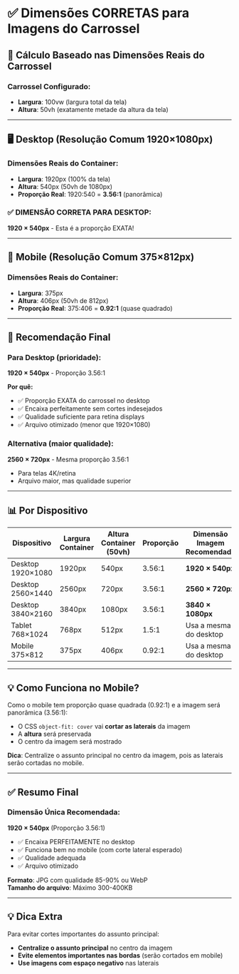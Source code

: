 # ✅ Dimensões CORRETAS para Imagens do Carrossel

## 📐 Cálculo Baseado nas Dimensões Reais do Carrossel

### Carrossel Configurado:
- **Largura**: 100vw (largura total da tela)
- **Altura**: 50vh (exatamente metade da altura da tela)

---

## 🖥️ Desktop (Resolução Comum 1920×1080px)

### Dimensões Reais do Container:
- **Largura**: 1920px (100% da tela)
- **Altura**: 540px (50vh de 1080px)
- **Proporção Real**: 1920:540 = **3.56:1** (panorâmica)

### ✅ DIMENSÃO CORRETA PARA DESKTOP:
**1920 × 540px** - Esta é a proporção EXATA!

---

## 📱 Mobile (Resolução Comum 375×812px)

### Dimensões Reais do Container:
- **Largura**: 375px
- **Altura**: 406px (50vh de 812px)
- **Proporção Real**: 375:406 = **0.92:1** (quase quadrado)

---

## 🎯 Recomendação Final

### **Para Desktop (prioridade):**
**1920 × 540px** - Proporção 3.56:1

**Por quê:**
- ✅ Proporção EXATA do carrossel no desktop
- ✅ Encaixa perfeitamente sem cortes indesejados
- ✅ Qualidade suficiente para retina displays
- ✅ Arquivo otimizado (menor que 1920×1080)

### **Alternativa (maior qualidade):**
**2560 × 720px** - Mesma proporção 3.56:1
- Para telas 4K/retina
- Arquivo maior, mas qualidade superior

---

## 📊 Por Dispositivo

| Dispositivo | Largura Container | Altura Container (50vh) | Proporção | Dimensão Imagem Recomendada |
|-------------|-------------------|-------------------------|-----------|----------------------------|
| Desktop 1920×1080 | 1920px | 540px | 3.56:1 | **1920 × 540px** |
| Desktop 2560×1440 | 2560px | 720px | 3.56:1 | **2560 × 720px** |
| Desktop 3840×2160 | 3840px | 1080px | 3.56:1 | **3840 × 1080px** |
| Tablet 768×1024 | 768px | 512px | 1.5:1 | Usa a mesma do desktop |
| Mobile 375×812 | 375px | 406px | 0.92:1 | Usa a mesma do desktop |

---

## 💡 Como Funciona no Mobile?

Como o mobile tem proporção quase quadrada (0.92:1) e a imagem será panorâmica (3.56:1):
- O CSS `object-fit: cover` vai **cortar as laterais** da imagem
- A **altura** será preservada
- O centro da imagem será mostrado

**Dica**: Centralize o assunto principal no centro da imagem, pois as laterais serão cortadas no mobile.

---

## ✅ Resumo Final

### **Dimensão Única Recomendada:**

**1920 × 540px** (Proporção 3.56:1)

- ✅ Encaixa PERFEITAMENTE no desktop
- ✅ Funciona bem no mobile (com corte lateral esperado)
- ✅ Qualidade adequada
- ✅ Arquivo otimizado

**Formato**: JPG com qualidade 85-90% ou WebP  
**Tamanho do arquivo**: Máximo 300-400KB

---

## 💡 Dica Extra

Para evitar cortes importantes do assunto principal:
- **Centralize o assunto principal** no centro da imagem
- **Evite elementos importantes nas bordas** (serão cortados em mobile)
- **Use imagens com espaço negativo** nas laterais

